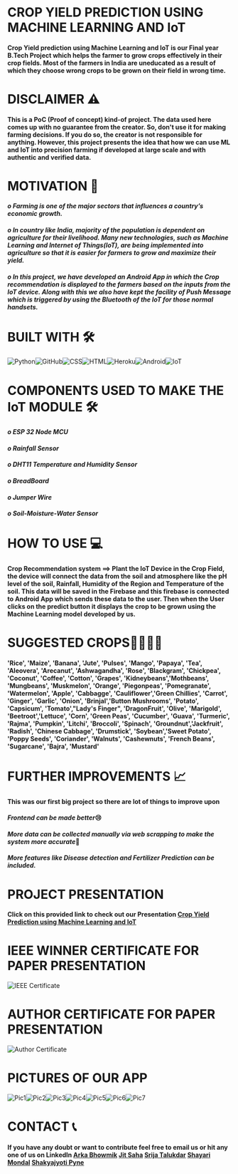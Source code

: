 # CROP YIELD PREDICTION USING MACHINE LEARNING AND IoT
#### Crop Yield prediction using Machine Learning and IoT is our Final year B.Tech Project which helps the farmer to grow crops effectively in their crop fields. Most of the farmers in India are uneducated as a result of which they choose wrong crops to be grown on their field in wrong time.

# DISCLAIMER ⚠️
#### This is a PoC (Proof of concept) kind-of project. The data used here comes up with no guarantee from the creator. So, don't use it for making farming decisions. If you do so, the creator is not responsible for anything. However, this project presents the idea that how we can use ML and IoT into precision farming if developed at large scale and with authentic and verified data.

# MOTIVATION 💪
#### *o Farming is one of the major sectors that influences a country’s economic growth.*

#### *o In country like India, majority of the population is dependent on agriculture for their livelihood. Many new technologies, such as Machine Learning and Internet of Things(IoT), are being implemented into agriculture so that it is easier for farmers to grow and maximize their yield.*

#### *o In this project, we have developed an Android App in which the Crop recommendation is displayed to the farmers based on the inputs from the IoT device. Along with this we also have kept the facility of Push Message which is triggered by using the Bluetooth of the IoT for those normal handsets.*

# BUILT WITH 🛠️
<img src="/Python.png" alt="Python"/><img src="/GitHub.png" alt="GitHub"/><img src="/CSS.png" alt="CSS"/><img src="/HTML.png" alt="HTML"/><img src="/Heroku.png" alt="Heroku"/><img src="/Android.png" alt="Android"/><img src="/IoT.png" alt="IoT"/>

# COMPONENTS USED TO MAKE THE IoT MODULE 🛠️
#### *o ESP 32 Node MCU*
#### *o Rainfall Sensor*
#### *o DHT11 Temperature and Humidity Sensor*
#### *o BreadBoard*
#### *o Jumper Wire*
#### *o Soil-Moisture-Water Sensor*

# HOW TO USE 💻
#### Crop Recommendation system ==> Plant the IoT Device in the Crop Field, the device will connect the data from the soil and atmosphere like the pH level of the soil, Rainfall, Humidity of the Region and Temperature of the soil. This data will be saved in the Firebase and this firebase is connected to Android App which sends these data to the user. Then when the User clicks on the predict button it displays the crop to be grown using the Machine Learning model developed by us.

# SUGGESTED CROPS🌿🌿🌿🌿
#### 'Rice', 'Maize', 'Banana', 'Jute', 'Pulses', 'Mango', 'Papaya', 'Tea', 'Aleovera', 'Arecanut', 'Ashwagandha', 'Rose', 'Blackgram',   'Chickpea', 'Coconut', 'Coffee', 'Cotton', 'Grapes', 'Kidneybeans','Mothbeans', 'Mungbeans', 'Muskmelon', 'Orange', 'Piegonpeas', 'Pomegranate', 'Watermelon', 'Apple', 'Cabbagge', 'Cauliflower','Green Chillies', 'Carrot', 'Ginger', 'Garlic', 'Onion', 'Brinjal','Button Mushrooms', 'Potato', 'Capsicum', 'Tomato',"Lady's Finger", 'DragonFruit', 'Olive', 'Marigold', 'Beetroot','Lettuce', 'Corn', 'Green Peas', 'Cucumber', 'Guava', 'Turmeric',  'Rajma', 'Pumpkin', 'Litchi', 'Broccoli', 'Spinach', 'Groundnut','Jackfruit', 'Radish', 'Chinese Cabbage', 'Drumstick', 'Soybean','Sweet Potato', 'Poppy Seeds', 'Coriander', 'Walnuts', 'Cashewnuts', 'French Beans', 'Sugarcane', 'Bajra', 'Mustard'

# FURTHER IMPROVEMENTS 📈
#### This was our first big project so there are lot of things to improve upon

#### *Frontend can be made better*😢
#### *More data can be collected manually via web scrapping to make the system more accurate*🧐
#### *More features like Disease detection and Fertilizer Prediction can be included.*

# PROJECT PRESENTATION
#### Click on this provided link to check out our Presentation [Crop Yield Prediction using Machine Learning and IoT](https://mega.nz/file/pV03HIwZ#BVN2n-Gqwb3ZdvToVYXeJKaxy9ejYe98RxVQQRDNSkk)

# IEEE WINNER CERTIFICATE FOR PAPER PRESENTATION
<img src="/IEEE certificate.jpg" alt="IEEE Certificate"/>

# AUTHOR CERTIFICATE FOR PAPER PRESENTATION
<img src="/Author_certificate.jpg" alt="Author Certificate"/>

# PICTURES OF OUR APP
<img src="/Picture1.jpg" alt="Pic1"/><img src="/Picture2.jpg" alt="Pic2"/><img src="/Picture3.jpg" alt="Pic3"/><img src="/Picture4.jpg" alt="Pic4"/><img src="/Picture5.jpg" alt="Pic5"/><img src="/Picture6.jpg" alt="Pic6"/><img src="/Picture7.jpg" alt="Pic7"/>

# CONTACT 📞
#### If you have any doubt or want to contribute feel free to email us or hit any one of us on LinkedIn [Arka Bhowmik](https://www.linkedin.com/in/arka-bhowmik-a721a619a/) [Jit Saha](https://www.linkedin.com/in/jit-saha-556737173/) [Srija Talukdar](https://www.linkedin.com/in/srija-talukdar-8608261b0/) [Shayari Mondal](https://www.linkedin.com/in/shayari-mondal-a088481b6/) [Shakyajyoti Pyne](https://www.linkedin.com/in/shakyajyoti-pyne-671a641a8/)
       
     
       
       
       
      
       
    
       
       
